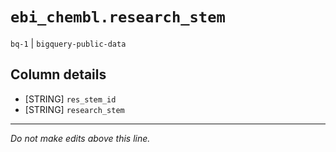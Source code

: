 # `ebi_chembl.research_stem`
`bq-1` | `bigquery-public-data`

## Column details
* [STRING]    `res_stem_id`
* [STRING]    `research_stem`

-------------------------------------------------------------------------------
*Do not make edits above this line.*
